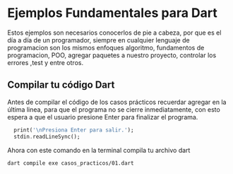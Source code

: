 # Ejemplos Fundamentales para Dart

Estos ejemplos son necesarios conocerlos de pie a cabeza, por que es el día a día de un programador, siempre en cualquier lenguaje de programacion son los mismos enfoques algoritmo, fundamentos de programacion, POO, agregar paquetes a nuestro proyecto, controlar los errores ,test y entre otros.

## Compilar tu código Dart

Antes de compilar el código de los casos prácticos recuerdar agregar en la última linea, para que el programa no se cierre inmediatamente, con esto espera a que el usuario presione Enter para finalizar el programa.

```dart
  print('\nPresiona Enter para salir.');
  stdin.readLineSync();
```

Ahora con este comando en la terminal compila tu archivo dart

```bash
dart compile exe casos_practicos/01.dart
```
